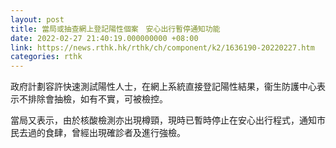```yaml
---
layout: post
title: 當局或抽查網上登記陽性個案　安心出行暫停通知功能
date: 2022-02-27 21:40:19.000000000 +08:00
link: https://news.rthk.hk/rthk/ch/component/k2/1636190-20220227.htm
categories: rthk
---
```


政府計劃容許快速測試陽性人士，在網上系統直接登記陽性結果，衞生防護中心表示不排除會抽檢，如有不實，可被檢控。

當局又表示，由於核酸檢測亦出現樽頸，現時已暫時停止在安心出行程式，通知巿民去過的食肆，曾經出現確診者及進行強檢。
